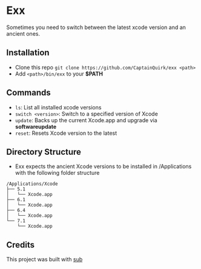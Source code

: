 # Exx

Sometimes you need to switch between the latest xcode version and an ancient
ones.

## Installation

- Clone this repo ```git clone https://github.com/CaptainQuirk/exx <path>```
- Add ```<path>/bin/exx``` to your __$PATH__

## Commands

- ```ls```: List all installed xcode versions
- ```switch <version>```: Switch to a specified version of Xcode
- ```update```: Backs up the current Xcode.app and upgrade via __softwareupdate__
- ```reset```: Resets Xcode version to the latest

## Directory Structure

* Exx expects the ancient Xcode versions to be installed in /Applications with
the following folder structure

```
/Applications/Xcode
├── 5.1
│   └── Xcode.app
├── 6.1
│   └── Xcode.app
├── 6.4
│   └── Xcode.app
└── 7.1
    └── Xcode.app
```

## Credits

This project was built with [sub](https://github.com/basecamp/sub)
